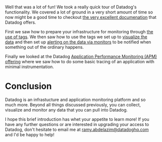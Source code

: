 Well that was a lot of fun! We took a really quick tour of Datadog's functionality. We covered a lot of ground in a very short amount of time so now might be a good time to checkout [the very excellent documenation](https://docs.datadoghq.com) that Datadog offers.

First we saw how to prepare your infrastructure for monitoring through [the use of tags](./collecting_metrics.com). We then saw how to use the tags we set up to [visualize the data](./collecting_metrics.md) and then set up [alerting on the data via monitors](./monitors.md) to be notified when something out of the ordinary happens.

Finally we looked at the Datadog [Application Performance Monitoring (APM) offering](./apm_page.md) where we saw how to do some basic tracing of an application with minimal instrumentation. 

# Conclusion

Datadog is an infrastucture and application monitoring platform and so much more. Beyond all things discussed previously, you can collect, visualize and monitor any data that you can pull into Datadog.

I hope this brief introduction has whet your appetite to learn more! If you have any further questions or are interested in upgrading your access to Datadog, don't hesitate to email me at ramy.abdelazim@datadoghq.com and I'd be happy to help!
